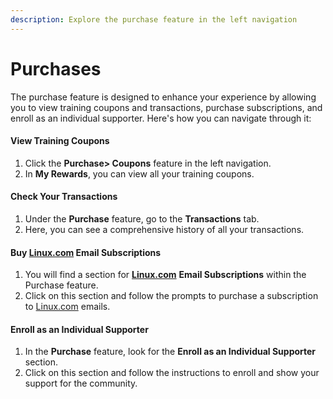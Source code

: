 ```yaml
---
description: Explore the purchase feature in the left navigation
---
```


# Purchases

The purchase feature is designed to enhance your experience by allowing you to view training coupons and transactions, purchase subscriptions, and enroll as an individual supporter. Here's how you can navigate through it:

#### View Training Coupons

1. Click the **Purchase> Coupons** feature in the left navigation.
2. In **My Rewards**, you can view all your training coupons.

#### Check Your Transactions

1. Under the **Purchase** feature, go to the **Transactions** tab.
2. Here, you can see a comprehensive history of all your transactions.

#### Buy [Linux.com](http://linux.com/) Email Subscriptions

1. You will find a section for [**Linux.com**](http://linux.com/) **Email Subscriptions** within the Purchase feature.
2. Click on this section and follow the prompts to purchase a subscription to [Linux.com](http://linux.com/) emails.

#### Enroll as an Individual Supporter

1. In the **Purchase** feature, look for the **Enroll as an Individual Supporter** section.
2. Click on this section and follow the instructions to enroll and show your support for the community.
